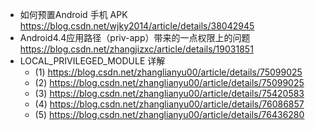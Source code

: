 - 如何预置Android 手机 APK https://blog.csdn.net/wjky2014/article/details/38042945
- Android4.4应用路径（priv-app）带来的一点权限上的问题 https://blog.csdn.net/zhangjizxc/article/details/19031851
- LOCAL_PRIVILEGED_MODULE 详解
  - (1) https://blog.csdn.net/zhanglianyu00/article/details/75099025
  - (2) https://blog.csdn.net/zhanglianyu00/article/details/75099025
  - (3) https://blog.csdn.net/zhanglianyu00/article/details/75420583
  - (4) https://blog.csdn.net/zhanglianyu00/article/details/76086857
  - (5) https://blog.csdn.net/zhanglianyu00/article/details/76436280
